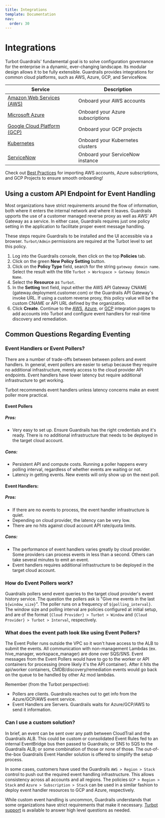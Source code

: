 ```yaml
---
title: Integrations
template: Documentation
nav:
  order: 30
---
```


# Integrations

Turbot Guardrails' fundamental goal is to solve configuration governance for the enterprise in a dynamic, ever-changing
landscape. Its modular design allows it to be fully extensible. Guardrails provides integrations for common cloud platforms, such as AWS, Azure, GCP, and ServiceNow.

| Service                                           | Description                      |
|---------------------------------------------------|----------------------------------|
| [Amazon Web Services (AWS)](./integrations/aws)   | Onboard your AWS accounts        |
| [Microsoft Azure](./integrations/azure)           | Onboard your Azure subscriptions |
| [Google Cloud Platform (GCP)](./integrations/gcp) | Onboard your GCP projects        |
| [Kubernetes](./integrations/kubernetes)           | Onboard your Kubernetes clusters |
| [ServiceNow](./integrations/servicenow)           | Onboard your ServiceNow instance |

Check out [Best Practices](integrations/best-practice) for importing AWS accounts, Azure subscriptions, and GCP Projects
to ensure smooth onboarding!

## Using a custom API Endpoint for Event Handling

Most organizations have strict requirements around the flow of information, both where it enters the internal network
and where it leaves. Guardrails upports the use of a customer managed reverse proxy as well as AWS' API Gateway as a
service. In either case, Guardrails requires just one policy setting in the application to facilitate proper event
message
handling.

These steps require Guardrails to be installed and the UI accessible via a browser. `Turbot/Admin` permissions are
required at
the Turbot level to set this policy.

1. Log into the Guardrails console, then click on the top **Policies** tab.
2. Click on the green **New Policy Setting** button.
3. Click on the **Policy Type** field, search for the string `gateway domain name`. Select the result with the
   title `Turbot > Workspace > Gateway Domain Name`.
4. Select the **Resource** as `Turbot`.
5. In the **Setting** text field, input either the AWS API Gateway CNAME (gateway.deployment.customer.com) or the
   Guardrails API Gateway's invoke URL. If using a custom reverse proxy,
   this policy value will be the custom CNAME or API URL defined by the organization.
6. Click **Create**. Continue to the [AWS](aws), [Azure](azure), or [GCP](gcp) integration pages to add accounts into
   Turbot and configure
   event handlers for real-time discovery and remediation.

## Common Questions Regarding Eventing

### Event Handlers or Event Pollers?

There are a number of trade-offs between between pollers and event handlers. In general, event pollers are easier to
setup because they require no additional infrastructure, merely access to the cloud provider API endpoints. Event
handlers have lower latency but require additional infrastructure to get working.

Turbot recommends event handlers unless latency concerns make an event poller more practical.

#### Event Pollers

##### Pros:

- Very easy to set up. Ensure Guardrails has the right credentials and it's ready. There is no additional infrastructure
  that
  needs to be deployed in the target cloud account.

##### Cons:

- Persistent API and compute costs. Running a poller happens every polling interval, regardless of whether events are
  waiting or not.
- Latency in getting events. New events will only show up on the next poll.

#### Event Handlers:

##### Pros:

- If there are no events to process, the event handler infrastructure is quiet.
- Depending on cloud provider, the latency can be very low.
- There are no hits against cloud account API rate/quota limits.

##### Cons:

- The performance of event handlers varies greatly by cloud provider. Some providers can process events in less than a
  second. Others can take several minutes to emit an event.
- Event handlers requires additional infrastructure to be deployed in the target cloud account.

### How do Event Pollers work?

Guardrails pollers send event queries to the target cloud provider's event history service. The question the pollers ask
is "Give me events in the last `${window_size}`". The poller runs on a frequency of `${polling_interval}`. The window
size and polling interval are policies configured at initial setup, and are of the
format `{Cloud Provider} > Turbot > Window` and `{Cloud Provider} > Turbot > Interval`, respectively.

### What does the event path look like using Event Pollers?

The Event Poller runs outside the VPC so it won't have access to the ALB to submit the events. All communication with
non-management Lambdas (ex. hive_manager, workspace_manager) are done over SQS/SNS. Event messages from the Event
Pollers would have to go to the worker or API containers for processing (more likely it's the API container). After it
hits the api/worker containers, CMDB/discovery/remediation events would go back on the queue to be handled by other Az
mod lambdas.

Remember (from the Turbot perspective):

- Pollers are clients. Guardrails reaches out to get info from the Azure/GCP/AWS event service.
- Event Handlers are Servers. Guardrails waits for Azure/GCP/AWS to send it information.

### Can I use a custom solution?

In brief, an event can be sent over any path between CloudTrail and the Guardrails ALB. This could be custom or
consolidated
Event Rules fed to an internal EventBridge bus then passed to Guardrails; or SNS to SQS to the Guardrails ALB; or some
combination of those or none of those. The out-of-the-box Guardrails Event Handler solution is offered to simplify the
setup
process.

In some cases, customers have used the Guardrails  `AWS > Region > Stack` control to push out the required event
handling infrastructure. This allows consistency across all accounts and all regions. The policies `GCP > Region > Stack`
and `Azure > Subscription > Stack` can be used in a similar fashion to deploy event handler resources to GCP and Azure,
respectively.

While custom event handling is uncommon, Guardrails understands that some organizations have strict requirements that make
it necessary. [Turbot support](mailto:help@turbot.com) is available to answer high level questions as needed. 
